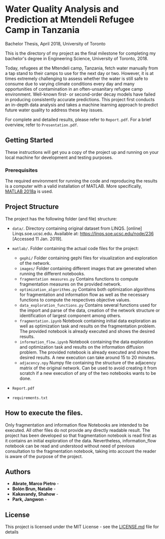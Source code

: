 # Water Quality Analysis and Prediction at Mtendeli Refugee Camp in Tanzania
Bachelor Thesis, April 2018, University of Toronto

This is the directory of my project as the final milestone for completing my bachelor's degree in Engineering Science, University of Toronto, 2018. 

Today, refugees at the Mtendeli camp, Tanzania, fetch water manually from a tap stand to their camps to use for the next day or two. However, it is at times extremely challenging to assess whether the water is still safe to consume due to varying climate conditions every day and many opportunities of contamination in an often-unsanitary refugee camp environment. Well-known first- or second-order decay models have failed in producing consistently accurate predictions. This project first conducts an in-depth data analysis and takes a machine learning approach to predict future water quality to address these key issues.

For complete and detailed results, please refer to `Report.pdf`. For a brief overview, refer to `Presentation.pdf`.

## Getting Started

These instructions will get you a copy of the project up and running on your local machine for development and testing purposes.

### Prerequisites

The required environment for running the code and reproducing the results is a computer with a valid installation of MATLAB. More specifically, [MATLAB 2018a](https://www.mathworks.com/help/distcomp/release-notes-R2018a.html) is used.

## Project Structure

The project has the following folder (and file) structure:

* `data/`. Directory containing original dataset from LINQS. [online] Linqs.soe.ucsc.edu. Available at: https://linqs.soe.ucsc.edu/node/236 [Accessed 11 Jan. 2019].

* `matlab/`. Folder containing the actual code files for the project:
    * `gephi/` Folder containing gephi files for visualization and exploration of the network.
    * `images/` Folder containing different images that are generated when running the different notebooks.
    * `fragmentation measures.py` Contains functions to compute fragmentation measures on the provided network.
    * `optimization_algorithms.py` Contains both optimization algorithms for fragmentation and information flow as well as the necessary functions to compute the respectives objective values. 
    * `data_exploration_functions.py` Contains several functions used for the import and parse of the data, creation of the network structure or identification of largest component among others.
    * `fragmentation.ipynb` Notebook containing initial data exploration as well as optimization task and results on the fragmentation problem. The provided notebook is already executed and shows the desired results.
    * `information_flow.ipynb` Notebook containing the data exploration and optimization task and results on the information diffusion problem. The provided notebook is already executed and shows the desired results. A new execution can take around 15 to 20 minutes. 
    * `adjacency.npy` Numpy file containing the structure of the adjacency matrix of the original network. Can be used to avoid creating it from scratch if a new execution of any of the two notebooks wants to be done. 

* `Report.pdf`
* `requirements.txt`


## How to execute the files.
	
Only fragmentation and information flow Notebooks are intended to be executed. All other files do not provide any directly readable result. The project has been developed so that fragmentation notebook is read first as it contains an initial exploration of the data. Nevertheless, information_flow notebook can be read and understood without need of previous consultation to the fragmentation notebook, taking into account the reader is aware of the purpose of the project.

## Authors

* **Abrate, Marco Pietro** - 
* **Bolón Brun, Natalie** - 
* **Kakavandy, Shahow** - 
* **Park, Jangwon** - 

## License

This project is licensed under the MIT License - see the [LICENSE.md](LICENSE.md) file for details
